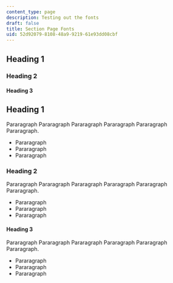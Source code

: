 ```yaml
---
content_type: page
description: Testing out the fonts
draft: false
title: Section Page Fonts
uid: 52d92079-8108-48a9-9219-61e93dd08cbf
---
```

## Heading 1

### Heading 2

#### Heading 3

## Heading 1

Pararagraph Pararagraph Pararagraph Pararagraph Pararagraph Pararagraph.

- Pararagraph 
- Pararagraph 
- Pararagraph 

### Heading 2

Pararagraph Pararagraph Pararagraph Pararagraph Pararagraph Pararagraph.

- Pararagraph 
- Pararagraph 
- Pararagraph 

#### Heading 3

Pararagraph Pararagraph Pararagraph Pararagraph Pararagraph Pararagraph.

- Pararagraph 
- Pararagraph 
- Pararagraph